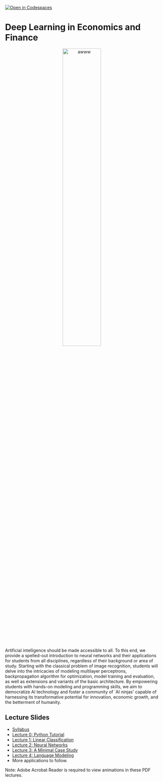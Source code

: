 [![Open in Codespaces](https://classroom.github.com/assets/launch-codespace-2972f46106e565e64193e422d61a12cf1da4916b45550586e14ef0a7c637dd04.svg)](https://classroom.github.com/open-in-codespaces?assignment_repo_id=19652791)
# Deep Learning in Economics and Finance

<p align="center">
  <img src="cover.jpeg" alt="awww" width="50%" height="50%">
</p>

Artificial intelligence should be made accessible to all. To this end, we provide a spelled-out introduction to neural networks and their applications for students from all disciplines, regardless of their background or area of study. Starting with the classical problem of image recognition, students will delve into the intricacies of modeling multilayer perceptrons, backpropagation algorithm for optimization, model training and evaluation, as well as extensions and variants of the basic architecture. By empowering students with hands-on modeling and programming skills, we aim to democratize AI technology and foster a community of `AI ninjas' capable of harnessing its transformative potential for innovation, economic growth, and the betterment of humanity.

## Lecture Slides

* [Syllabus](/pdf/NNsyllabus.pdf)
* [Lecture 0: Python Tutorial](/pdf/NNslides0.pdf)
* [Lecture 1: Linear Classification](/pdf/NNslides1.pdf)
* [Lecture 2: Neural Networks](/pdf/NNslides2.pdf)
* [Lecture 3: A Minimal Case Study](/pdf/NNslides3.pdf)
* [Lecture 4: Language Modeling](/pdf/NNslides4.pdf)
* More applications to follow.

Note: Adobe Acrobat Reader is required to view animations in these PDF lectures.
